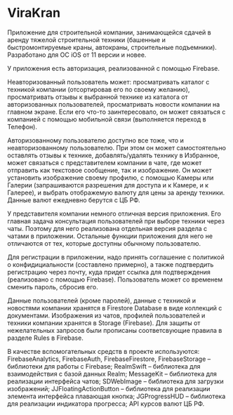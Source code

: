 # ViraKran
Приложение для строительной компании, занимающейся сдачей в аренду тяжелой строительной техники (башенные и быстромонтируемые краны, автокраны, строительные подъемники). Разработано для ОС iOS от 11 версии и новее.

У приложения есть авторизация, реализованной с помощью Firebase.

Неавторизованный пользователь может: просматривать каталог с техникой компании (отсортировав его по своему желанию), просматривать отзывы к выбранной технике из каталога от авторизованных пользователей, просматривать новости компании на главном экране.
Если его что-то заинтересовало, он может связаться с компанией с помощью мобильной связи (выполняется переход в Телефон).

Авторизованному пользователю доступно все тоже, что и неавторизованному пользователю. При этом он может самостоятельно оставлять отзывы к технике, добавлять/удалять технику в Избранное, может связаться с представителем компании в чате, где может отправить как текстовое сообщение, так и изображение.
Он может установить изображение своему профилю, с помощью Камеры или Галерии (запрашиваются разрешения для доступа и к Камере, и к Галерее), и выбрать отображемую валюту для цены за аренду техники. Данные валют ежедневно берутся с ЦБ РФ.

У представителя компании немного отличная версия приложения. Его главная задача консультация пользователей при выборе техники через чаты. Поэтому для него реализована отдельная версия раздела с чатами в приложении.
Остальные функции приложения для него не отличаются от тех, которые доступны обычному пользователю.

Для регистрации в приложении, надо принять соглашение с политикой о конфидициальности (составлено примерно), а также подтвердить регистрацию через почту, куда придет ссылка для подтверждения (реализовано с помощью Firebase). Пользователь может со временем сменить пароль, сбросив его.

Данные пользователей (кроме паролей), данные с техникой и новостями компании хранятся в Firestore Database в виде коллекций с документами. Изображения из чатов, профилей пользователей и техники компании хранятся в Storage (Firebase). Для защиты от нежелательных запросов были прописаны соответсвующие правила в разделе Rules в Firebase.

В качестве вспомогательных средств в проекте используются: FirebaseAnalytics, FirebaseAuth, FirebaseFirestore, FirebaseStorage – библиотеки для работы с Firebase; RealmSwift – библиотека для взаимодействия с базой данных Realm; MessageKit – библиотека для реализации интерфейса чатов; SDWebImage – библиотека для загрузки изображений; JJFloatingActionButton – библиотека для реализации элемента интерфейса плавающая кнопка; JGProgressHUD – библиотека для реализации индикатора прогресса; API курсов валют ЦБ РФ.
